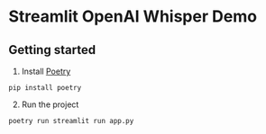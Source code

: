# Streamlit OpenAI Whisper Demo

## Getting started

1. Install [Poetry](https://github.com/python-poetry/poetry)
```
pip install poetry
```

2. Run the project
```
poetry run streamlit run app.py
```